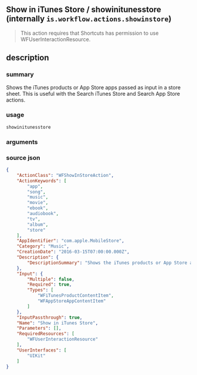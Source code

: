 
## Show in iTunes Store / showinitunesstore (internally `is.workflow.actions.showinstore`)


> This action requires that Shortcuts has permission to use WFUserInteractionResource.


## description
### summary
Shows the iTunes products or App Store apps passed as input in a store sheet. This is useful with the Search iTunes Store and Search App Store actions.


### usage
`showinitunesstore `

### arguments


### source json

```json
{
	"ActionClass": "WFShowInStoreAction",
	"ActionKeywords": [
		"app",
		"song",
		"music",
		"movie",
		"ebook",
		"audiobook",
		"tv",
		"album",
		"store"
	],
	"AppIdentifier": "com.apple.MobileStore",
	"Category": "Music",
	"CreationDate": "2016-03-15T07:00:00.000Z",
	"Description": {
		"DescriptionSummary": "Shows the iTunes products or App Store apps passed as input in a store sheet. This is useful with the Search iTunes Store and Search App Store actions."
	},
	"Input": {
		"Multiple": false,
		"Required": true,
		"Types": [
			"WFiTunesProductContentItem",
			"WFAppStoreAppContentItem"
		]
	},
	"InputPassthrough": true,
	"Name": "Show in iTunes Store",
	"Parameters": [],
	"RequiredResources": [
		"WFUserInteractionResource"
	],
	"UserInterfaces": [
		"UIKit"
	]
}
```

